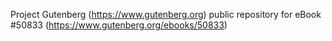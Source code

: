 Project Gutenberg (https://www.gutenberg.org) public repository for
eBook #50833 (https://www.gutenberg.org/ebooks/50833)
